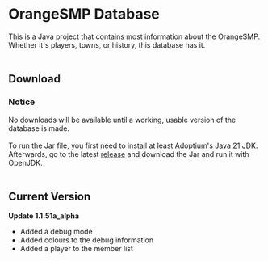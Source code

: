 # OrangeSMP Database
This is a Java project that contains most information about the OrangeSMP. Whether it's players, towns, or history, this database has it.
<br><br>
## Download
### Notice
No downloads will be available until a working, usable version of the database is made.
<br><br>
To run the Jar file, you first need to install at least [Adoptium's Java 21 JDK](https://adoptium.net/temurin/releases/).<br>
Afterwards, go to the latest [release](https://github.com/DogeKeen/OrangeSMP/releases) and download the Jar and run it with OpenJDK.
<br><br>
## Current Version
**Update 1.1.51a_alpha**<br>
- Added a debug mode
- Added colours to the debug information
- Added a player to the member list